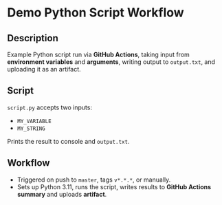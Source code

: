 # Demo Python Script Workflow

## Description
Example Python script run via **GitHub Actions**, taking input from **environment variables** and **arguments**, writing output to `output.txt`, and uploading it as an artifact.

## Script
`script.py` accepts two inputs:
- `MY_VARIABLE`
- `MY_STRING`

Prints the result to console and `output.txt`.

## Workflow
- Triggered on push to `master`, tags `v*.*.*`, or manually.
- Sets up Python 3.11, runs the script, writes results to **GitHub Actions summary** and uploads **artifact**.
